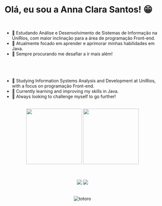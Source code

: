 # Olá, eu sou a Anna Clara Santos! 😁

<br/>

- 🔭 Estudando Análise e Desenvolvimento de Sistemas de Informação na UniRios, com maior inclinação para a área de programação Front-end.
- 🌱 Atualmente focado em aprender e aprimorar minhas habilidades em Java.
- 🚀 Sempre procurando me desafiar a ir mais além!

#

<br/>

- 🔭 Studying Information Systems Analysis and Development at UniRios, with a focus on programação Front-end.
- 🌱 Currently learning and improving my skills in Java.
- 🚀 Always looking to challenge myself to go further!

<br/>

<div align="center">
  <img height="180cm" src="https://github-readme-stats.vercel.app/api?username=RelativeTexar&show_icons=true&theme=slateorange"/>
  <img height="180cm" src="https://github-readme-stats.vercel.app/api/top-langs/?username=RelativeTexar&layout=compact&langs_count=16&theme=slateorange"/>
</div>

<br/>


##

<div align="center"> 
  <a href="https://www.instagram.com/_.annaszs._/" target="_blank"><img src="https://img.shields.io/badge/-Instagram-%23E4405F?style=for-the-badge&logo=instagram&logoColor=white" target="_blank"></a>
  <a href="mailto:annaclarasantoscv@gmail.com"><img src="https://img.shields.io/badge/-Gmail-%23333?style=for-the-badge&logo=gmail&logoColor=white" target="_blank"></a>
</div>

<br/>
<br/>

<div align="center">
  <img align="center" alt="totoro" src="https://mir-s3-cdn-cf.behance.net/project_modules/hd/06a22446366801.5851795421436.gif" />
</div>
